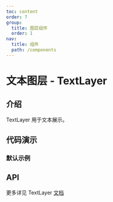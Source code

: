 ```yaml
---
toc: content
order: 7
group:
  title: 图层组件
  order: 1
nav:
  title: 组件
  path: /components
---
```


# 文本图层 - TextLayer

## 介绍

TextLayer 用于文本展示。

## 代码演示

### 默认示例

<code src="./demos/default.tsx"></code>

## API

<API hideTitle></API>

更多详见 TextLayer [文档](https://l7plot.antv.vision/zh/docs/api/composite-layers/text-layer)
